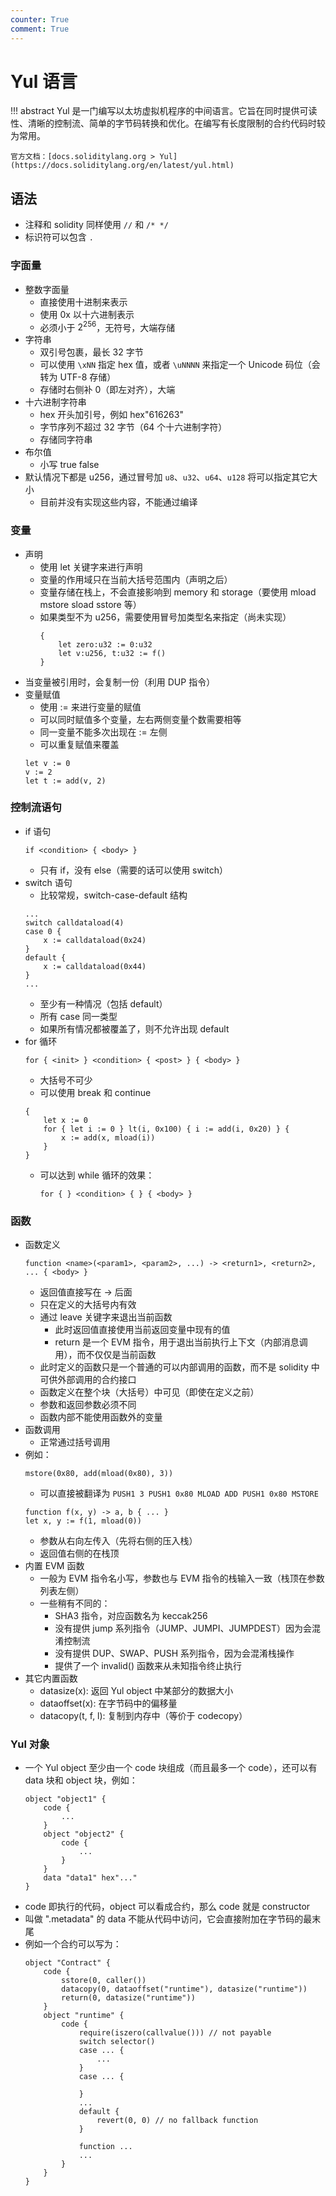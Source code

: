```yaml
---
counter: True
comment: True
---
```


# Yul 语言

!!! abstract
    Yul 是一门编写以太坊虚拟机程序的中间语言。它旨在同时提供可读性、清晰的控制流、简单的字节码转换和优化。在编写有长度限制的合约代码时较为常用。

    官方文档：[docs.soliditylang.org > Yul](https://docs.soliditylang.org/en/latest/yul.html)

## 语法
- 注释和 solidity 同样使用 `//` 和 `/* */`
- 标识符可以包含 `.`

### 字面量
- 整数字面量
    - 直接使用十进制来表示
    - 使用 0x 以十六进制表示
    - 必须小于 $2^{256}$，无符号，大端存储
- 字符串
    - 双引号包裹，最长 32 字节
    - 可以使用 `\xNN` 指定 hex 值，或者 `\uNNNN` 来指定一个 Unicode 码位（会转为 UTF-8 存储）
    - 存储时右侧补 0（即左对齐），大端
- 十六进制字符串
    - hex 开头加引号，例如 hex"616263"
    - 字节序列不超过 32 字节（64 个十六进制字符）
    - 存储同字符串
- 布尔值
    - 小写 true false
- 默认情况下都是 u256，通过冒号加 `u8`、`u32`、`u64`、`u128` 将可以指定其它大小
    - 目前并没有实现这些内容，不能通过编译

### 变量
- 声明
    - 使用 let 关键字来进行声明
    - 变量的作用域只在当前大括号范围内（声明之后）
    - 变量存储在栈上，不会直接影响到 memory 和 storage（要使用 mload mstore sload sstore 等）
    - 如果类型不为 u256，需要使用冒号加类型名来指定（尚未实现）
        ```yul
        {
            let zero:u32 := 0:u32
            let v:u256, t:u32 := f()
        }
        ```
- 当变量被引用时，会复制一份（利用 DUP 指令）
- 变量赋值
    - 使用 := 来进行变量的赋值
    - 可以同时赋值多个变量，左右两侧变量个数需要相等
    - 同一变量不能多次出现在 := 左侧
    - 可以重复赋值来覆盖
    ```yul
    let v := 0
    v := 2
    let t := add(v, 2)
    ```

### 控制流语句
- if 语句
    ```yul
    if <condition> { <body> }
    ```
    - 只有 if，没有 else（需要的话可以使用 switch）
- switch 语句
    - 比较常规，switch-case-default 结构
    ```yul
    ...
    switch calldataload(4)
    case 0 {
        x := calldataload(0x24)
    }
    default {
        x := calldataload(0x44)
    }
    ...
    ```
    - 至少有一种情况（包括 default）
    - 所有 case 同一类型
    - 如果所有情况都被覆盖了，则不允许出现 default
- for 循环
    ```yul
    for { <init> } <condition> { <post> } { <body> }
    ```
    - 大括号不可少
    - 可以使用 break 和 continue
    ```yul
    {
        let x := 0
        for { let i := 0 } lt(i, 0x100) { i := add(i, 0x20) } {
            x := add(x, mload(i))
        }
    }
    ```
    - 可以达到 while 循环的效果：
        ```yul
        for { } <condition> { } { <body> }
        ```

### 函数
- 函数定义
    ```yul
    function <name>(<param1>, <param2>, ...) -> <return1>, <return2>, ... { <body> }
    ```
    - 返回值直接写在 -> 后面
    - 只在定义的大括号内有效
    - 通过 leave 关键字来退出当前函数
        - 此时返回值直接使用当前返回变量中现有的值
        - return 是一个 EVM 指令，用于退出当前执行上下文（内部消息调用），而不仅仅是当前函数
    - 此时定义的函数只是一个普通的可以内部调用的函数，而不是 solidity 中可供外部调用的合约接口
    - 函数定义在整个块（大括号）中可见（即使在定义之前）
    - 参数和返回参数必须不同
    - 函数内部不能使用函数外的变量
- 函数调用
    - 正常通过括号调用
- 例如：
    ```yul
    mstore(0x80, add(mload(0x80), 3))
    ```
    - 可以直接被翻译为 `PUSH1 3 PUSH1 0x80 MLOAD ADD PUSH1 0x80 MSTORE`
    ```yul
    function f(x, y) -> a, b { ... }
    let x, y := f(1, mload(0))
    ```
    - 参数从右向左传入（先将右侧的压入栈）
    - 返回值右侧的在栈顶
- 内置 EVM 函数
    - 一般为 EVM 指令名小写，参数也与 EVM 指令的栈输入一致（栈顶在参数列表左侧）
    - 一些稍有不同的：
        - SHA3 指令，对应函数名为 keccak256
        - 没有提供 jump 系列指令（JUMP、JUMPI、JUMPDEST）因为会混淆控制流
        - 没有提供 DUP、SWAP、PUSH 系列指令，因为会混淆栈操作
        - 提供了一个 invalid() 函数来从未知指令终止执行
- 其它内置函数
    - datasize(x): 返回 Yul object 中某部分的数据大小
    - dataoffset(x): 在字节码中的偏移量
    - datacopy(t, f, l): 复制到内存中（等价于 codecopy）

### Yul 对象
- 一个 Yul object 至少由一个 code 块组成（而且最多一个 code），还可以有 data 块和 object 块，例如：
    ```yul
    object "object1" {
        code {
            ...
        }
        object "object2" {
            code {
                ...
            }
        }
        data "data1" hex"..."
    }
    ```
- code 即执行的代码，object 可以看成合约，那么 code 就是 constructor
- 叫做 ".metadata" 的 data 不能从代码中访问，它会直接附加在字节码的最末尾
- 例如一个合约可以写为：
    ```yul
    object "Contract" {
        code {
            sstore(0, caller())
            datacopy(0, dataoffset("runtime"), datasize("runtime"))
            return(0, datasize("runtime"))
        }
        object "runtime" {
            code {
                require(iszero(callvalue())) // not payable
                switch selector()
                case ... {
                    ...
                }
                case ... {

                }
                ...
                default {
                    revert(0, 0) // no fallback function
                }
                
                function ...
                ...
            }
        }
    }
    ```